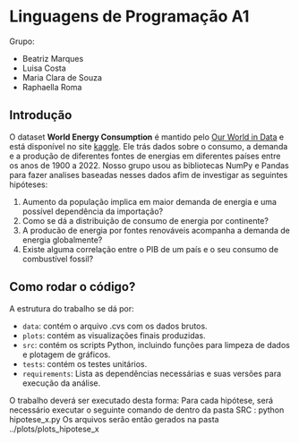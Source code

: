 # Linguagens de Programação A1

Grupo:
- Beatriz Marques
- Luisa Costa
- Maria Clara de Souza
- Raphaella Roma

## Introdução
O dataset **World Energy Consumption** é mantido pelo [Our World in Data](https://ourworldindata.org/) e está disponível no site [kaggle](https://www.kaggle.com/datasets/pralabhpoudel/world-energy-consumption). Ele trás dados sobre o consumo, a demanda e a produção de diferentes fontes de energias em diferentes países entre os anos de 1900 a 2022. 
Nosso grupo usou as bibliotecas NumPy e Pandas para fazer analises baseadas nesses dados afim de investigar as seguintes hipóteses:

1. Aumento da população implica em maior demanda de energia e uma possível dependência da importação?
2. Como se dá a distribuição de consumo de energia por continente?
3. A producão de energia por fontes renováveis acompanha a demanda de energia globalmente?
4. Existe alguma correlação entre o PIB de um país e o seu consumo de combustível fossil?

## Como rodar o código? 
A estrutura do trabalho se dá por:

* `data`: contém o arquivo .cvs com os dados brutos.
* `plots`: contém as visualizações finais produzidas.
* `src`: contém os scripts Python, incluindo funções para limpeza de dados e plotagem de gráficos.
* `tests`: contém os testes unitários.
* `requirements`: Lista as dependências necessárias e suas versões para execução da análise.

O trabalho deverá ser executado desta forma:
  Para cada hipótese, será necessário executar o seguinte comando de dentro da pasta SRC :  python hipotese_x.py
  Os arquivos serão então gerados na pasta ../plots/plots_hipotese_x
  



